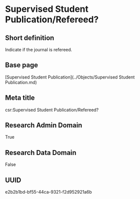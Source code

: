 # Supervised Student Publication/Refereed?
## Short definition
Indicate if the journal is refereed.
## Base page
[Supervised Student Publication](../Objects/Supervised Student Publication.md)
## Meta title
csr:Supervised Student Publication/Refereed?
## Research Admin Domain
True
## Research Data Domain
False
## UUID
e2b2b1bd-bf55-44ca-9321-f2d952921a6b
